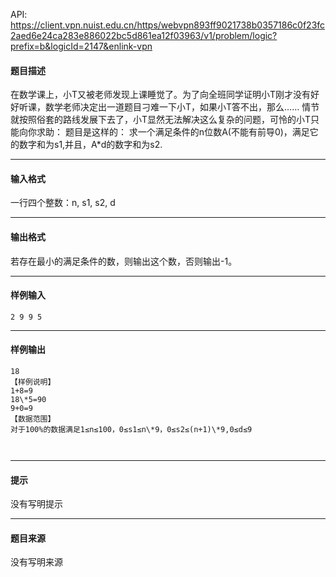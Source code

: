 API: https://client.vpn.nuist.edu.cn/https/webvpn893ff9021738b0357186c0f23fc2aed6e24ca283e886022bc5d861ea12f03963/v1/problem/logic?prefix=b&logicId=2147&enlink-vpn

#### 题目描述

在数学课上，小T又被老师发现上课睡觉了。为了向全班同学证明小T刚才没有好好听课，数学老师决定出一道题目刁难一下小T，如果小T答不出，那么…… 情节就按照俗套的路线发展下去了，小T显然无法解决这么复杂的问题，可怜的小T只能向你求助： 题目是这样的： 求一个满足条件的n位数A(不能有前导0)，满足它的数字和为s1,并且，A\*d的数字和为s2.

---

#### 输入格式

一行四个整数：n, s1, s2, d

---

#### 输出格式

若存在最小的满足条件的数，则输出这个数，否则输出-1。

---

#### 样例输入
```
2 9 9 5

```

---

#### 样例输出
```
18
【样例说明】
1+8=9
18\*5=90
9+0=9
【数据范围】
对于100%的数据满足1≤n≤100，0≤s1≤n\*9，0≤s2≤(n+1)\*9,0≤d≤9



```

---

#### 提示

没有写明提示

---

#### 题目来源

没有写明来源